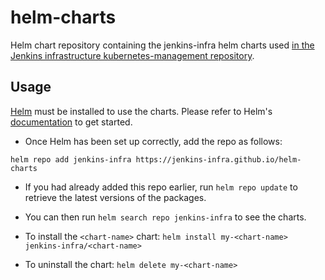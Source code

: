 # helm-charts

Helm chart repository containing the jenkins-infra helm charts used [in the Jenkins infrastructure kubernetes-management repository](https://github.com/jenkins-infra/kubernetes-management).

## Usage

[Helm](https://helm.sh) must be installed to use the charts.  Please refer to Helm's [documentation](https://helm.sh/docs) to get started.

- Once Helm has been set up correctly, add the repo as follows:

`helm repo add jenkins-infra https://jenkins-infra.github.io/helm-charts`

- If you had already added this repo earlier, run `helm repo update` to retrieve the latest versions of the packages.  
- You can then run `helm search repo jenkins-infra` to see the charts.

- To install the `<chart-name>` chart: `helm install my-<chart-name> jenkins-infra/<chart-name>`

- To uninstall the chart: `helm delete my-<chart-name>`

